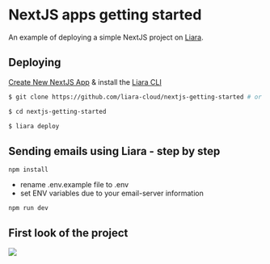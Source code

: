# NextJS apps getting started

An example of deploying a simple NextJS project on [Liara](https://liara.ir).

## Deploying

[Create New NextJS App](https://console.liara.ir/apps/create) & install the [Liara CLI](https://docs.liara.ir/cli/install)

```bash
$ git clone https://github.com/liara-cloud/nextjs-getting-started # or clone your own fork

$ cd nextjs-getting-started

$ liara deploy
```

## Sending emails using Liara - step by step
```
npm install
```
- rename .env.example file to .env
- set ENV variables due to your email-server information
```
npm run dev
```

## First look of the project
<img src="https://files.liara.ir/liara/nextjs/nextjs-email-project.png">

